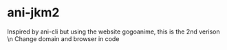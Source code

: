 # ani-jkm2
Inspired by ani-cli but using the website gogoanime, this is the 2nd verison \n
Change domain and browser in code
